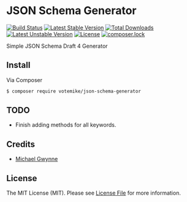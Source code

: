 # JSON Schema Generator

[![Build Status](https://travis-ci.org/votemike/json-schema-generator.svg?branch=master)](https://travis-ci.org/votemike/json-schema-generator)
[![Latest Stable Version](https://poser.pugx.org/votemike/json-schema-generator/v/stable)](https://packagist.org/packages/votemike/json-schema-generator)
[![Total Downloads](https://poser.pugx.org/votemike/json-schema-generator/downloads)](https://packagist.org/packages/votemike/json-schema-generator)
[![Latest Unstable Version](https://poser.pugx.org/votemike/json-schema-generator/v/unstable)](https://packagist.org/packages/votemike/json-schema-generator)
[![License](https://poser.pugx.org/votemike/json-schema-generator/license)](https://packagist.org/packages/votemike/json-schema-generator)
[![composer.lock](https://poser.pugx.org/votemike/json-schema-generator/composerlock)](https://packagist.org/packages/votemike/json-schema-generator)
 
Simple JSON Schema Draft 4 Generator

## Install

Via Composer

``` bash
$ composer require votemike/json-schema-generator
```

## TODO
- Finish adding methods for all keywords.


## Credits

- [Michael Gwynne](http://www.votemike.co.uk)

## License

The MIT License (MIT). Please see [License File](LICENSE.md) for more information.

[link-author]: https://github.com/votemike
